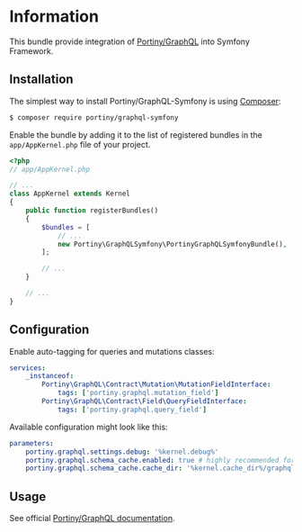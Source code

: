 # Information

This bundle provide integration of [Portiny/GraphQL](https://github.com/portiny/graphql/) into Symfony Framework.


## Installation

The simplest way to install Portiny/GraphQL-Symfony is using  [Composer](http://getcomposer.org/):

```sh
$ composer require portiny/graphql-symfony
```

Enable the bundle by adding it to the list of registered bundles in the `app/AppKernel.php` file of your project.

```php
<?php
// app/AppKernel.php

// ...
class AppKernel extends Kernel
{
    public function registerBundles()
    {
        $bundles = [
            // ...
            new Portiny\GraphQLSymfony\PortinyGraphQLSymfonyBundle(),
        ];

        // ...
    }

    // ...
}
```

## Configuration

Enable auto-tagging for queries and mutations classes:

```yaml
services:
    _instanceof:
        Portiny\GraphQL\Contract\Mutation\MutationFieldInterface:
            tags: ['portiny.graphql.mutation_field']
        Portiny\GraphQL\Contract\Field\QueryFieldInterface:
            tags: ['portiny.graphql.query_field']
```

Available configuration might look like this:

```yml
parameters:
    portiny.graphql.settings.debug: '%kernel.debug%'
    portiny.graphql.schema_cache.enabled: true # highly recommended for the production environment
    portiny.graphql.schema_cache.cache_dir: '%kernel.cache_dir%/graphql'
```


## Usage

See official [Portiny/GraphQL documentation](https://github.com/portiny/graphql/blob/master/docs/en/index.md#usage).
